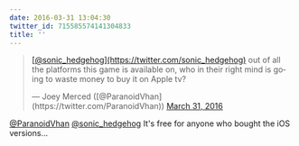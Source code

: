 ```yaml
---
date: 2016-03-31 13:04:30
twitter_id: 715585574141304833
title: ''
---
```


<blockquote class="twitter-tweet"><p lang="en" dir="ltr"><a href="https://twitter.com/sonic_hedgehog?ref_src=twsrc%5Etfw">[@sonic_hedgehog](https://twitter.com/sonic_hedgehog)</a> out of all the platforms this game is available on, who in their right mind is going to waste money to buy it on Apple tv?</p>&mdash; Joey Merced ([@ParanoidVhan](https://twitter.com/ParanoidVhan)) <a href="https://twitter.com/ParanoidVhan/status/715582057817223168?ref_src=twsrc%5Etfw">March 31, 2016</a></blockquote>
<script async src="https://platform.twitter.com/widgets.js" charset="utf-8"></script>

[@ParanoidVhan](https://twitter.com/ParanoidVhan) [@sonic_hedgehog](https://twitter.com/sonic_hedgehog) It's free for anyone who bought the iOS versions...
